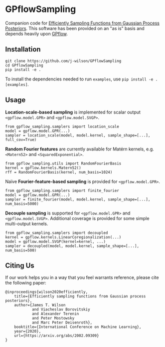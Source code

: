 # GPflowSampling
Companion code for [Efficiently Sampling Functions from Gaussian Process Posteriors](https://arxiv.org/abs/2002.09309). This software has been provided on an "as is" basis and depends heavily upon [GPflow](https://github.com/GPflow/GPflow). 


## Installation
```
git clone https://github.com/j-wilson/GPflowSampling
cd GPflowSampling
pip install -e .
```
To install the dependencies needed to run `examples`, use `pip install -e .[examples]`.


## Usage
**Location-scale-based sampling** is implemented for scalar output `<gpflow.model.GPR>` and `<gpflow.model.SVGP>`.
```
from gpflow_sampling.samplers import location_scale
model = gpflow.model.GPR(...)
sampler = location_scale(model, model.kernel, sample_shape=[...], full_cov=True)
```

**Random Fourier features** are currently available for Matérn kernels, e.g. `<Matern52>` and `<SquaredExponential>`.
```
from gpflow_sampling.utils import RandomFourierBasis
kernel = gpflow.kernels.Matern52()
rff = RandomFourierBasis(kernel, num_basis=1024)
```


Naïve **Fourier-feature-based sampling** is provided for `<gpflow.model.GPR>`.
```
from gpflow_sampling.samplers import finite_fourier
model = gpflow.model.GPR(...)
sampler = finite_fourier(model, model.kernel, sample_shape=[...], num_basis=5000)
```


**Decouple sampling** is supported for `<gpflow.model.GPR>` and `<gpflow.model.SVGP>`. Additional coverage is provided for some simple multi-output kernels.
```
from gpflow_sampling.samplers import decoupled
kernel = gpflow.kernels.LinearCoregionalization(...)
model = gpflow.model.SVGP(kernel=kernel, ...)
sampler = decoupled(model, model.kernel, sample_shape=[...], num_basis=500)
```



## Citing Us
If our work helps you in a way that you feel warrants reference, please cite the following paper:
```
@inproceedings{wilson2020efficiently,
    title={Efficiently sampling functions from Gaussian process posteriors},
    author={James T. Wilson
            and Viacheslav Borovitskiy
            and Alexander Terenin
            and Peter Mostowsky
            and Marc Peter Deisenroth},
    booktitle={International Conference on Machine Learning},
    year={2020},
    url={https://arxiv.org/abs/2002.09309}
}
```
